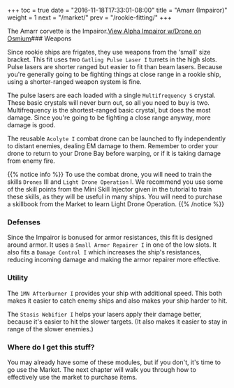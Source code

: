 +++ toc = true date = "2016-11-18T17:33:01-08:00" title = "Amarr (Impairor)" weight = 1 next = "/market/" prev = "/rookie-fitting/" +++

The Amarr corvette is the Impairor.<object type="image/svg+xml" data="https://o.smium.org/api/convert/119443/svg/119443-alpha-impairor-wdrone.svg?privatetoken=9063189616642752512"><a href="https://o.smium.org/loadout/private/119443/9063189616642752512">View Alpha Impairor w/Drone on Osmium</a></object>### Weapons

Since rookie ships are frigates, they use weapons from the 'small' size bracket. This fit uses two `Gatling Pulse Laser I` turrets in the high slots. Pulse lasers are shorter ranged but easier to fit than beam lasers. Because you're generally going to be fighting things at close range in a rookie ship, using a shorter-ranged weapon system is fine.

The pulse lasers are each loaded with a single `Multifrequency S` crystal. These basic crystals will never burn out, so all you need to buy is two. Multifrequency is the shortest-ranged basic crystal, but does the most damage. Since you're going to be fighting a close range anyway, more damage is good.

The reusable `Acolyte I` combat drone can be launched to fly independently to distant enemies, dealing EM damage to them. Remember to order your drone to return to your Drone Bay before warping, or if it is taking damage from enemy fire.

{{% notice info %}} To use the combat drone, you will need to train the skills `Drones` III and `Light Drone Operation` I. We recommend you use some of the skill points from the Mini Skill Injector given in the tutorial to train these skills, as they will be useful in many ships. You will need to purchase a skillbook from the Market to learn Light Drone Operation. {{% /notice %}}

### Defenses

Since the Impairor is bonused for armor resistances, this fit is designed around armor. It uses a `Small Armor Repairer I` in one of the low slots. It also fits a `Damage Control I` which increases the ship's resistances, reducing incoming damage and making the armor repairer more effective.

### Utility

The `1MN Afterburner I` provides your ship with additional speed. This both makes it easier to catch enemy ships and also makes your ship harder to hit.

The `Stasis Webifier I` helps your lasers apply their damage better, because it's easier to hit the slower targets. (It also makes it easier to stay in range of the slower enemies.)

### Where do I get this stuff?

You may already have some of these modules, but if you don't, it's time to go use the Market. The next chapter will walk you through how to effectively use the market to purchase items.